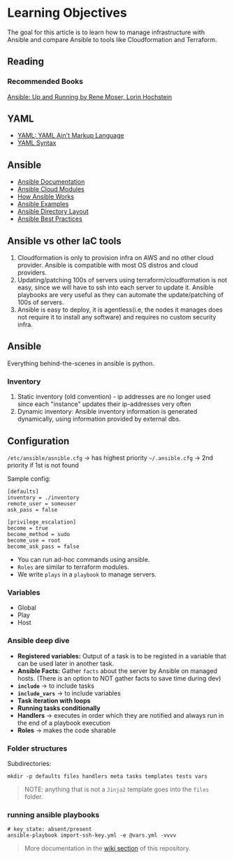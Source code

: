 # Learning Objectives

The goal for this article is to learn how to manage infrastructure with Ansible and compare Ansible to tools like Cloudformation and Terraform.

## Reading

### Recommended Books

[Ansible: Up and Running by Rene Moser, Lorin Hochstein](https://learning.oreilly.com/library/view/ansible-up-and/9781491979792/)

## YAML

- [YAML: YAML Ain't Markup Language](https://yaml.org/)
- [YAML Syntax](https://docs.ansible.com/ansible/latest/reference_appendices/YAMLSyntax.html)

## Ansible

- [Ansible Documentation](https://docs.ansible.com/)
- [Ansible Cloud Modules](https://docs.ansible.com/ansible/latest/modules/list_of_cloud_modules.html)
- [How Ansible Works](https://www.ansible.com/overview/how-ansible-works)
- [Ansible Examples](https://github.com/ansible/ansible-examples)
- [Ansible Directory Layout](https://docs.ansible.com/ansible/latest/user_guide/sample_setup.html#sample-directory-layout)
- [Ansible Best Practices](https://docs.ansible.com/ansible/latest/user_guide/playbooks_best_practices.html#id9)


## Ansible vs other IaC tools
1. Cloudformation is only to provision infra on AWS and no other cloud provider. Ansible is compatible with most OS distros and cloud providers.
2. Updating/patching 100s of servers using terraform/cloudformation is not easy, since we will have to ssh into each server to update it. Ansible playbooks are very useful as they can automate the update/patching of 100s of servers.
3. Ansible is easy to deploy, it is agentless(i.e, the nodes it manages does not require it to install any software) and requires no custom security infra.

## Ansible

Everything behind-the-scenes in ansible is python.

### Inventory
1. Static inventory (old convention) - ip addresses are no longer used since each "instance" updates their ip-addresses very often
2. Dynamic inventory: Ansible inventory information is generated dynamically, using information provided by external dbs.

## Configuration

`/etc/ansible/asnible.cfg` -> has highest priority
`~/.ansible.cfg` -> 2nd priority if 1st is not found

Sample config:

```ansible
[defaults]
inventory = ./inventory
remote_user = someuser
ask_pass = false

[privilege_escalation]
become = true
become_method = sudo
become_use = root
become_ask_pass = false
```

- You can run ad-hoc commands using ansible.
- `Roles` are similar to terraform modules.
- We write `plays` in a `playbook` to manage servers.

### Variables

- Global
- Play
- Host

### Ansible deep dive

- **Registered variables:** Output of a task is to be registed in a variable that can be used later in another task.
- **Ansible Facts:** Gather `facts` about the server by Ansible on managed hosts. (There is an option to NOT gather facts to save time during dev)
- **`include`** -> to include tasks
- **`include_vars`** -> to include variables
- **Task iteration with loops**
- **Running tasks conditionally**
- **Handlers** -> executes in order which they are notified and always run in the end of a playbook execution
- **Roles** -> makes the code sharable

### Folder structures

Subdirectories:

```shell
mkdir -p defaults files handlers meta tasks templates tests vars
```

>NOTE: anything that is not a `Jinja2` template goes into the `files` folder.

### running ansible playbooks

```shell
# key_state: absent/present
ansible-playbook import-ssh-key.yml -e @vars.yml -vvvv
```

> More documentation in the [wiki section](https://github.com/pwncorp/docs/wiki/Ansible-Fundamentals/) of this repository.
